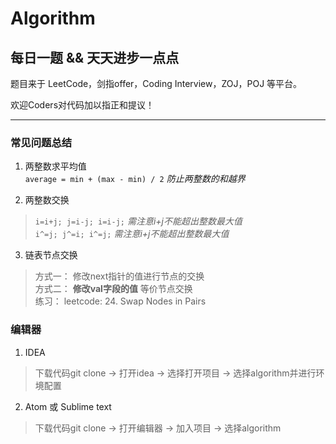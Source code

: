 # Algorithm

## 每日一题 && 天天进步一点点   

题目来于 LeetCode，剑指offer，Coding Interview，ZOJ，POJ 等平台。

欢迎Coders对代码加以指正和提议！

---

### 常见问题总结
1. 两整数求平均值      
`average = min + (max - min) / 2`       *防止两整数的和越界*    

2. 两整数交换      
> `i=i+j; j=i-j; i=i-j;`       *需注意i+j不能超出整数最大值*    
> `i^=j; j^=i; i^=j;`       *需注意i+j不能超出整数最大值*    

3. 链表节点交换      
>方式一： 修改next指针的值进行节点的交换      
>方式二： **修改val字段的值** 等价节点交换      
>练习： leetcode: 24. Swap Nodes in Pairs

### 编辑器
1. IDEA
> 下载代码git clone -> 打开idea -> 选择打开项目 -> 选择algorithm并进行环境配置  
 
2. Atom 或 Sublime text
> 下载代码git clone -> 打开编辑器 -> 加入项目 -> 选择algorithm
